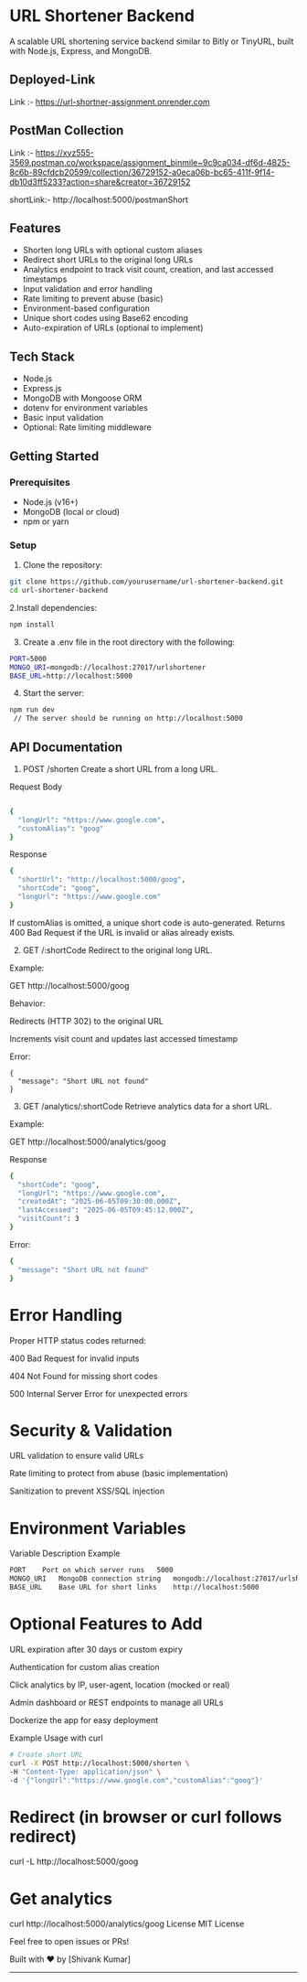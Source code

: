 # URL Shortener Backend

A scalable URL shortening service backend similar to Bitly or TinyURL, built with Node.js, Express, and MongoDB.

## Deployed-Link

Link :-  https://url-shortner-assignment.onrender.com


## PostMan Collection

Link :- https://xyz555-3569.postman.co/workspace/assignment_binmile~9c9ca034-df6d-4825-8c6b-89cfdcb20599/collection/36729152-a0eca06b-bc65-411f-9f14-db10d3ff5233?action=share&creator=36729152

shortLink:- http://localhost:5000/postmanShort

## Features

- Shorten long URLs with optional custom aliases  
- Redirect short URLs to the original long URLs  
- Analytics endpoint to track visit count, creation, and last accessed timestamps  
- Input validation and error handling  
- Rate limiting to prevent abuse (basic)  
- Environment-based configuration  
- Unique short codes using Base62 encoding  
- Auto-expiration of URLs (optional to implement)

## Tech Stack

- Node.js  
- Express.js  
- MongoDB with Mongoose ORM  
- dotenv for environment variables  
- Basic input validation  
- Optional: Rate limiting middleware

## Getting Started

### Prerequisites

- Node.js (v16+)  
- MongoDB (local or cloud)  
- npm or yarn

### Setup

1. Clone the repository:

```bash
git clone https://github.com/yourusername/url-shortener-backend.git
cd url-shortener-backend
```

2.Install dependencies:

```bash
npm install
```

3. Create a .env file in the root directory with the following:

```bash
PORT=5000
MONGO_URI=mongodb://localhost:27017/urlshortener
BASE_URL=http://localhost:5000
```

4. Start the server:

```bash
npm run dev
 // The server should be running on http://localhost:5000
```


## API Documentation

1. POST /shorten
Create a short URL from a long URL.

Request Body
```bash

{
  "longUrl": "https://www.google.com",
  "customAlias": "goog"
}
```

Response

```bash
{
  "shortUrl": "http://localhost:5000/goog",
  "shortCode": "goog",
  "longUrl": "https://www.google.com"
}
```
If customAlias is omitted, a unique short code is auto-generated. Returns 400 Bad Request if the URL is invalid or alias already exists.

2. GET /:shortCode
Redirect to the original long URL.

Example:

GET http://localhost:5000/goog

Behavior:

Redirects (HTTP 302) to the original URL

Increments visit count and updates last accessed timestamp

Error:
```
{
  "message": "Short URL not found"
}
```

3. GET /analytics/:shortCode
Retrieve analytics data for a short URL.

Example:

GET http://localhost:5000/analytics/goog

Response
```bash
{
  "shortCode": "goog",
  "longUrl": "https://www.google.com",
  "createdAt": "2025-06-05T09:30:00.000Z",
  "lastAccessed": "2025-06-05T09:45:12.000Z",
  "visitCount": 3
}
```
Error:
```bash
{
  "message": "Short URL not found"
}
```

# Error Handling
Proper HTTP status codes returned:

400 Bad Request for invalid inputs

404 Not Found for missing short codes

500 Internal Server Error for unexpected errors

# Security & Validation
URL validation to ensure valid URLs

Rate limiting to protect from abuse (basic implementation)

Sanitization to prevent XSS/SQL injection

# Environment Variables
Variable	Description	Example
```bash
PORT	Port on which server runs	5000
MONGO_URI	MongoDB connection string	mongodb://localhost:27017/urlshortener
BASE_URL	Base URL for short links	http://localhost:5000
```

# Optional Features to Add
URL expiration after 30 days or custom expiry

Authentication for custom alias creation

Click analytics by IP, user-agent, location (mocked or real)

Admin dashboard or REST endpoints to manage all URLs

Dockerize the app for easy deployment

Example Usage with curl
```bash
# Create short URL
curl -X POST http://localhost:5000/shorten \
-H "Content-Type: application/json" \
-d '{"longUrl":"https://www.google.com","customAlias":"goog"}'
```

# Redirect (in browser or curl follows redirect)
curl -L http://localhost:5000/goog

# Get analytics
curl http://localhost:5000/analytics/goog
License
MIT License

Feel free to open issues or PRs!

Built with ❤️ by [Shivank Kumar]

---




